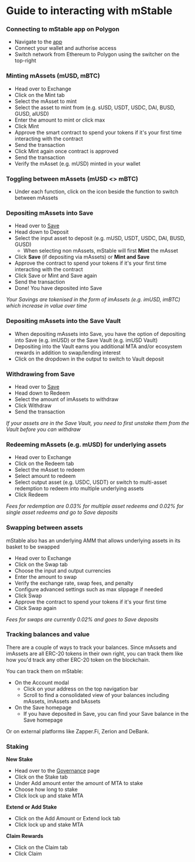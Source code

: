 # Guide to interacting with mStable

### Connecting to mStable app on Polygon

* Navigate to the [app](https://app.mstable.org/)
* Connect your wallet and authorise access
* Switch network from Ethereum to Polygon using the switcher on the top-right

### Minting mAssets \(mUSD, mBTC\)

* Head over to Exchange
* Click on the Mint tab
* Select the mAsset to mint
* Select the asset to mint from \(e.g. sUSD, USDT, USDC, DAI, BUSD, GUSD, alUSD\)
* Enter the amount to mint or click max
* Click Mint
* Approve the smart contract to spend your tokens if it's your first time interacting with the contract
* Send the transaction
* Click Mint again once contract is approved
* Send the transaction
* Verify the mAsset \(e.g. mUSD\) minted in your wallet

### Toggling between mAssets \(mUSD &lt;&gt; mBTC\)

* Under each function, click on the icon beside the function to switch between mAssets

### Depositing mAssets into Save

* Head over to [Save](https://app.mstable.org/#/musd/save)
* Head down to Deposit
* Select the input asset to deposit \(e.g. mUSD, USDT, USDC, DAI, BUSD, GUSD\)
  * When selecting non mAssets, mStable will first **Mint** the mAsset
* Click **Save** \(if depositing via mAssets\) or **Mint and Save**
* Approve the contract to spend your tokens if it's your first time interacting with the contract
* Click Save or Mint and Save again
* Send the transaction
* Done! You have deposited into Save

_Your Savings are tokenised in the form of imAssets \(e.g. imUSD, imBTC\) which increase in value over time_

### Depositing mAssets into the Save Vault

* When depositing mAssets into Save, you have the option of depositing into Save \(e.g. imUSD\) or the Save Vault \(e.g. imUSD Vault\)
* Depositing into the Vault earns you additional MTA and/or ecosystem rewards in addition to swap/lending interest
* Click on the dropdown in the output to switch to Vault deposit

### Withdrawing from Save

* Head over to [Save](https://app.mstable.org/#/musd/save)
* Head down to Redeem
* Select the amount of imAssets to withdraw
* Click Withdraw
* Send the transaction

_If your assets are in the Save Vault, you need to first unstake them from the Vault before you can withdraw_

### Redeeming mAssets \(e.g. mUSD\) for underlying assets

* Head over to Exchange
* Click on the Redeem tab
* Select the mAsset to redeem
* Select amount to redeem
* Select output asset \(e.g. USDC, USDT\) or switch to multi-asset redemption to redeem into multiple underlying assets
* Click Redeem

_Fees for redemption are 0.03% for multiple asset redeems and 0.02% for single asset redeems and go to Save deposits_

### Swapping between assets

mStable also has an underlying AMM that allows underlying assets in its basket to be swapped

* Head over to Exchange
* Click on the Swap tab
* Choose the input and output currencies
* Enter the amount to swap
* Verify the exchange rate, swap fees, and penalty
* Configure advanced settings such as max slippage if needed
* Click Swap
* Approve the contract to spend your tokens if it's your first time
* Click Swap again

_Fees for swaps are currently 0.02% and goes to Save deposits_

### Tracking balances and value

There are a couple of ways to track your balances. Since mAssets and imAssets are all ERC-20 tokens in their own right, you can track them like how you'd track any other ERC-20 token on the blockchain.

You can track them on mStable:

* On the Account modal
  * Click on your address on the top navigation bar
  * Scroll to find a consolidated view of your balances including mAssets, imAssets and bAssets
* On the Save homepage
  * If you have deposited in Save, you can find your Save balance in the Save homepage

Or on external platforms like Zapper.Fi, Zerion and DeBank.

### Staking

**New Stake**

* Head over to the [Governance](https://governance.mstable.org/#/govern) page
* Click on the Stake tab
* Under Add amount enter the amount of MTA to stake
* Choose how long to stake
* Click lock up and stake MTA

**Extend or Add Stake**

* Click on the Add Amount or Extend lock tab
* Click lock up and stake MTA

**Claim Rewards**

* Click on the Claim tab
* Click Claim

